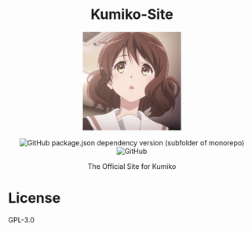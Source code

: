 <div align="center">

# Kumiko-Site

<img src="https://raw.githubusercontent.com/No767/Kumiko/dev/assets/kumiko.jpg" width=200 height=200>

![GitHub package.json dependency version (subfolder of monorepo)](https://img.shields.io/github/package-json/dependency-version/No767/Kumiko-Site/next?filename=kumiko-next%2Fpackage.json&label=Next.js&logo=nextdotjs) ![GitHub](https://img.shields.io/github/license/No767/Kumiko-Site?label=License&logo=github)

The Official Site for Kumiko

<div align="left">

# License

GPL-3.0

